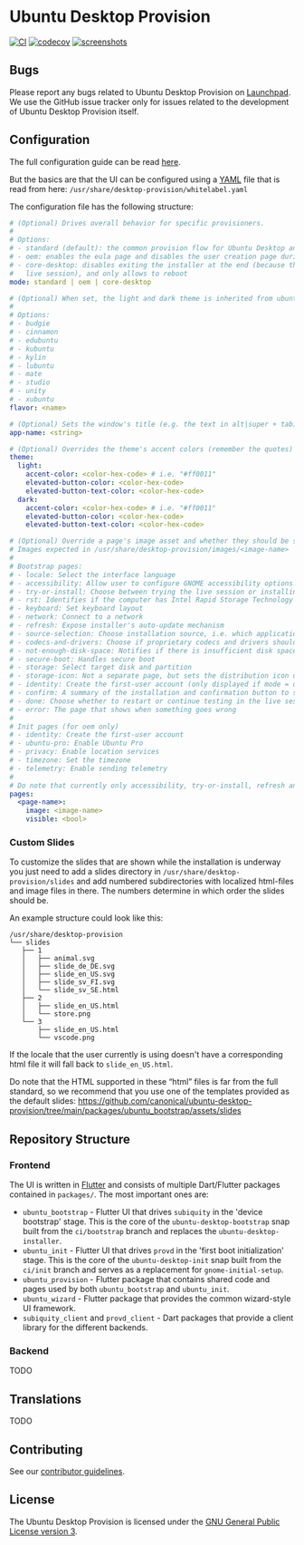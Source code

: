 # Ubuntu Desktop Provision

[![CI](https://github.com/canonical/ubuntu-desktop-provision/actions/workflows/ci.yml/badge.svg)](https://github.com/canonical/ubuntu-desktop-provision/actions/workflows/ci.yml)
[![codecov](https://codecov.io/gh/canonical/ubuntu-desktop-provision/branch/main/graph/badge.svg?token=JcedDc47dU)](https://codecov.io/gh/canonical/ubuntu-desktop-provision)
[![screenshots](https://img.shields.io/badge/screenshots-gray?logo=ubuntu)](https://github.com/canonical/ubuntu-desktop-provision-screenshots)

## Bugs

Please report any bugs related to Ubuntu Desktop Provision on [Launchpad](https://bugs.launchpad.net/ubuntu-desktop-provision).
We use the GitHub issue tracker only for issues related to the development of Ubuntu Desktop Provision itself.

## Configuration

The full configuration guide can be read [here](https://docs.google.com/document/d/10R0YOj4e8BTv6XPw9OE_y7GDy72xPqA5XP5lu0M7VbE/edit?usp=sharing).

But the basics are that the UI can be configured using a [YAML](https://yaml.org/) file that is read from here:
`/usr/share/desktop-provision/whitelabel.yaml`

The configuration file has the following structure:

```yaml
# (Optional) Drives overall behavior for specific provisioners.
#
# Options:
# - standard (default): the common provision flow for Ubuntu Desktop and Flavors
# - oem: enables the eula page and disables the user creation page during bootstrap
# - core-desktop: disables exiting the installer at the end (because there is no
#   live session), and only allows to reboot
mode: standard | oem | core-desktop

# (Optional) When set, the light and dark theme is inherited from ubuntu-flutter-plugins and the distro name is set.
#
# Options:
# - budgie
# - cinnamon
# - edubuntu
# - kubuntu
# - kylin
# - lubuntu
# - mate
# - studio
# - unity
# - xubuntu
flavor: <name>

# (Optional) Sets the window's title (e.g. the text in alt|super + tab)
app-name: <string>

# (Optional) Overrides the theme's accent colors (remember the quotes)
theme:
  light:
    accent-color: <color-hex-code> # i.e. "#ff0011"
    elevated-button-color: <color-hex-code>
    elevated-button-text-color: <color-hex-code>
  dark:
    accent-color: <color-hex-code> # i.e. "#ff0011"
    elevated-button-color: <color-hex-code>
    elevated-button-text-color: <color-hex-code>

# (Optional) Override a page's image asset and whether they should be shown or not.
# Images expected in /usr/share/desktop-provision/images/<image-name>
#
# Bootstrap pages:
# - locale: Select the interface language
# - accessibility: Allow user to configure GNOME accessibility options
# - try-or-install: Choose between trying the live session or installing (only shown when --try-or-install is passed)
# - rst: Identifies if the computer has Intel Rapid Storage Technology (rst) active
# - keyboard: Set keyboard layout
# - network: Connect to a network
# - refresh: Expose installer's auto-update mechanism
# - source-selection: Choose installation source, i.e. which applications that should be installed
# - codecs-and-drivers: Choose if proprietary codecs and drivers should be installed
# - not-enough-disk-space: Notifies if there is insufficient disk space
# - secure-boot: Handles secure boot
# - storage: Select target disk and partition
# - storage-icon: Not a separate page, but sets the distribution icon on the storage page
# - identity: Create the first-user account (only displayed if mode = default)
# - confirm: A summary of the installation and confirmation button to start the install
# - done: Choose whether to restart or continue testing in the live session
# - error: The page that shows when something goes wrong
#
# Init pages (for oem only)
# - identity: Create the first-user account 
# - ubuntu-pro: Enable Ubuntu Pro
# - privacy: Enable location services
# - timezone: Set the timezone
# - telemetry: Enable sending telemetry
#
# Do note that currently only accessibility, try-or-install, refresh and source-selection can be hidden.
pages:
  <page-name>:
    image: <image-name>
    visible: <bool>
```

### Custom Slides

To customize the slides that are shown while the installation is underway you just need to add a slides directory in
`/usr/share/desktop-provision/slides` and add numbered subdirectories with localized html-files and image files in
there. The numbers determine in which order the slides should be. 

An example structure could look like this:

```
/usr/share/desktop-provision
└── slides
   ├── 1
   │   ├── animal.svg
   │   ├── slide_de_DE.svg
   │   ├── slide_en_US.svg
   │   ├── slide_sv_FI.svg
   │   └── slide_sv_SE.html
   ├── 2
   │   ├── slide_en_US.html
   │   └── store.png
   └── 3
       ├── slide_en_US.html
       └── vscode.png
```

If the locale that the user currently is using doesn't have a corresponding html file it will fall back to
`slide_en_US.html`.

Do note that the HTML supported in these “html” files is far from the full standard, so we recommend that you use one of
the templates provided as the default slides:
https://github.com/canonical/ubuntu-desktop-provision/tree/main/packages/ubuntu_bootstrap/assets/slides

## Repository Structure

### Frontend

The UI is written in [Flutter](https://flutter.dev/) and consists of multiple Dart/Flutter packages contained in `packages/`. The most important ones are:
* `ubuntu_bootstrap` - Flutter UI that drives `subiquity` in the 'device bootstrap' stage. This is the core of the `ubuntu-desktop-bootstrap` snap built from the `ci/bootstrap` branch and replaces the `ubuntu-desktop-installer`.
* `ubuntu_init` - Flutter UI that drives `provd` in the 'first boot initialization' stage. This is the core of the `ubuntu-desktop-init` snap built from the `ci/init` branch and serves as a replacement for `gnome-initial-setup`.
* `ubuntu_provision` - Flutter package that contains shared code and pages used by both `ubuntu_bootstrap` and `ubuntu_init`.
* `ubuntu_wizard` - Flutter package that provides the common wizard-style UI framework.
* `subiquity_client` and `provd_client` - Dart packages that provide a client library for the different backends.

### Backend

TODO

## Translations

TODO

## Contributing

See our [contributor guidelines](CONTRIBUTING.md).

## License

The Ubuntu Desktop Provision is licensed under the [GNU General Public License version 3](LICENSE).
